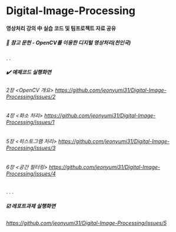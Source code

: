 # Digital-Image-Processing

#### 영상처리 강의 中 실습 코드 및 팀프로젝트 자료 공유
##### 📑 참고 문헌 - OpenCV를 이용한 디지털 영상처리(천인국)

.
.

##### ✔️ 예제코드 실행화면
###### 2장 <OpenCV 개요> https://github.com/jeonyumi31/Digital-Image-Processing/issues/2
###### 4장 <화소 처리> https://github.com/jeonyumi31/Digital-Image-Processing/issues/1
###### 5장 <히스토그램 처리> https://github.com/jeonyumi31/Digital-Image-Processing/issues/3
###### 6장 <공간 필터링> https://github.com/jeonyumi31/Digital-Image-Processing/issues/4

.
.
.

##### ☑️ 레포트과제 실행화면
###### https://github.com/jeonyumi31/Digital-Image-Processing/issues/5
